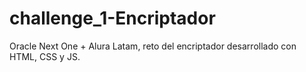 # challenge_1-Encriptador
Oracle Next One + Alura Latam, reto del encriptador desarrollado con HTML, CSS y JS.

